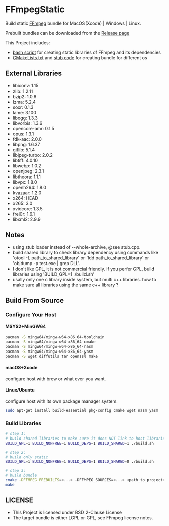 # FFmpegStatic 

Build static [FFmpeg](https://ffmpeg.org/) bundle for MacOS(Xcode) | Windows | Linux. 

Prebuilt bundles can be downloaded from the [Release page](https://github.com/mtdcy/FFmpegStatic/releases)

This Project includes:

- [bash script](build.sh) for creating static libraries of FFmpeg and its dependencies
- [CMakeLists.txt](CMakeLists.txt) and [stub code](stub.cpp) for creating bundle for different os

## External Libraries

* libiconv: 1.15
* zlib: 1.2.11
* bzip2: 1.0.6
* lzma: 5.2.4
* soxr: 0.1.3
* lame: 3.100
* libogg: 1.3.3
* libvorbis: 1.3.6
* opencore-amr: 0.1.5
* opus: 1.3.1
* fdk-aac: 2.0.0
* libpng: 1.6.37
* giflib: 5.1.4
* libjpeg-turbo: 2.0.2
* libtiff: 4.0.10
* libwebp: 1.0.2
* openjpeg: 2.3.1
* libtheora: 1.1.1
* libvpx: 1.8.0
* openh264: 1.8.0
* kvazaar: 1.2.0
* x264: HEAD
* x265: 3.0
* xvidcore: 1.3.5
* frei0r: 1.6.1
* libxml2: 2.9.9

## Notes

- using stub loader instead of --whole-archive, @see stub.cpp.
- build shared library to check library dependency using commands like 'otool -L path_to_shared_library' or 'ldd path_to_shared_library' or 'objdump -p test.exe | grep DLL'.
- I don't like GPL, it is not commercial friendly. If you perfer GPL, build libraries using 'BUILD_GPL=1 ./build.sh'
- usally only one c library inside system, but multi c++ libraries. how to make sure all libraries using the same c++ library ?

## Build From Source

### Configure Your Host

#### MSYS2+MinGW64

```bash
pacman -S mingw64/mingw-w64-x86_64-toolchain
pacman -S mingw64/mingw-w64-x86_64-cmake
pacman -S mingw64/mingw-w64-x86_64-nasm
pacman -S mingw64/mingw-w64-x86_64-yasm
pacman -S wget diffutils tar openssl make
```

#### macOS+Xcode

configure host with brew or what ever you want. 

#### Linux/Ubuntu

configure host with its own package manager system.
```bash
sudo apt-get install build-essential pkg-config cmake wget nasm yasm
```

### Build Libraries

```bash
# step 1:
# build shared libraries to make sure it does NOT link to host libraries
BUILD_GPL=1 BUILD_NONFREE=1 BUILD_DEPS=1 BUILD_SHARED=1 ./build.sh

# step 2:
# build only static 
BUILD_GPL=1 BUILD_NONFREE=1 BUILD_DEPS=1 BUILD_SHARED=0 ./build.sh

# step 3:
# build bundle
cmake -DFFMPEG_PREBUILTS=<...> -DFFMPEG_SOURCES=<...> <path_to_project>
make
```

## LICENSE

* This Project is licensed under BSD 2-Clause License
* The target bundle is either LGPL or GPL, see FFmpeg license notes.

